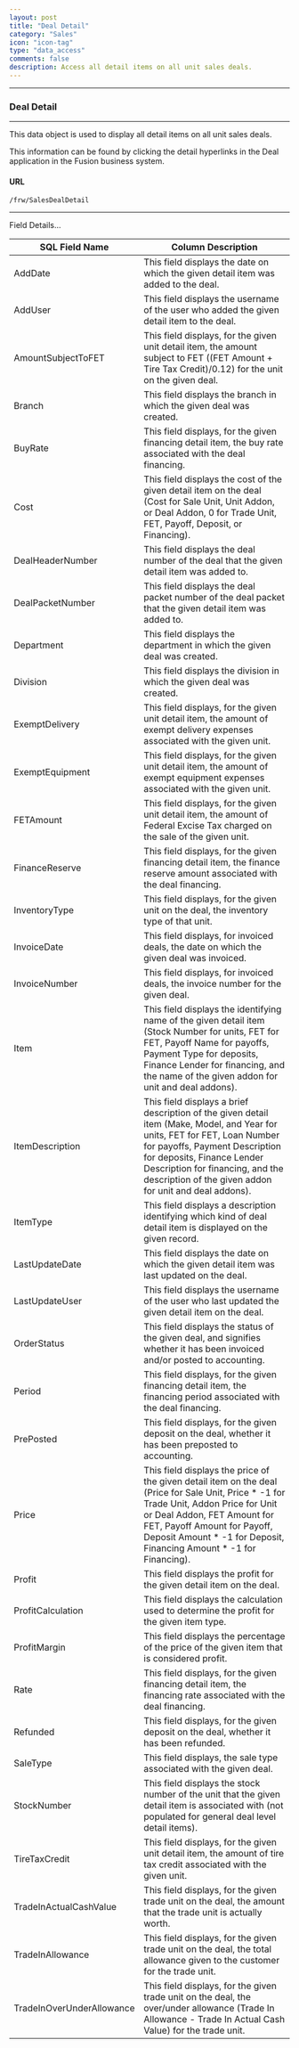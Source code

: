 ```yaml
---
layout: post
title: "Deal Detail"
category: "Sales"
icon: "icon-tag"
type: "data_access"
comments: false
description: Access all detail items on all unit sales deals.
---
```

---

### Deal Detail
---

This data object is used to display all detail items on all unit sales deals.

This information can be found by clicking the detail hyperlinks in the Deal application in the Fusion business system.

 
#### URL
```
/frw/SalesDealDetail
```

<hr>
Field Details...

| **SQL Field Name**        | **Column Description**                                                                                                                                                                                                                                                                 |
|---|---|
| AddDate                   | This field displays the date on which the given detail item was added to the deal.                                                                                                                                                                                                     |
| AddUser                   | This field displays the username of the user who added the given detail item to the deal.                                                                                                                                                                                              |
| AmountSubjectToFET        | This field displays, for the given unit detail item, the amount subject to FET ((FET Amount + Tire Tax Credit)/0.12) for the unit on the given deal.                                                                                                                                   |
| Branch                    | This field displays the branch in which the given deal was created.                                                                                                                                                                                                                    |
| BuyRate                   | This field displays, for the given financing detail item, the buy rate associated with the deal financing.                                                                                                                                                                             |
| Cost                      | This field displays the cost of the given detail item on the deal (Cost for Sale Unit, Unit Addon, or Deal Addon, 0 for Trade Unit, FET, Payoff, Deposit, or Financing).                                                                                                               |
| DealHeaderNumber          | This field displays the deal number of the deal that the given detail item was added to.                                                                                                                                                                                               |
| DealPacketNumber          | This field displays the deal packet number of the deal packet that the given detail item was added to.                                                                                                                                                                                 |
| Department                | This field displays the department in which the given deal was created.                                                                                                                                                                                                                |
| Division                  | This field displays the division in which the given deal was created.                                                                                                                                                                                                                  |
| ExemptDelivery            | This field displays, for the given unit detail item, the amount of exempt delivery expenses associated with the given unit.                                                                                                                                                            |
| ExemptEquipment           | This field displays, for the given unit detail item, the amount of exempt equipment expenses associated with the given unit.                                                                                                                                                           |
| FETAmount                 | This field displays, for the given unit detail item, the amount of Federal Excise Tax charged on the sale of the given unit.                                                                                                                                                           |
| FinanceReserve            | This field displays, for the given financing detail item, the finance reserve amount associated with the deal financing.                                                                                                                                                               |
| InventoryType             | This field displays, for the given unit on the deal, the inventory type of that unit.                                                                                                                                                                                                  |
| InvoiceDate               | This field displays, for invoiced deals, the date on which the given deal was invoiced.                                                                                                                                                                                                |
| InvoiceNumber             | This field displays, for invoiced deals, the invoice number for the given deal.                                                                                                                                                                                                        |
| Item                      | This field displays the identifying name of the given detail item (Stock Number for units, FET for FET, Payoff Name for payoffs, Payment Type for deposits, Finance Lender for financing, and the name of the given addon for unit and deal addons).                                   |
| ItemDescription           | This field displays a brief description of the given detail item (Make, Model, and Year for units, FET for FET, Loan Number for payoffs, Payment Description for deposits, Finance Lender Description for financing, and the description of the given addon for unit and deal addons). |
| ItemType                  | This field displays a description identifying which kind of deal detail item is displayed on the given record.                                                                                                                                                                         |
| LastUpdateDate            | This field displays the date on which the given detail item was last updated on the deal.                                                                                                                                                                                              |
| LastUpdateUser            | This field displays the username of the user who last updated the given detail item on the deal.                                                                                                                                                                                       |
| OrderStatus               | This field displays the status of the given deal, and signifies whether it has been invoiced and/or posted to accounting.                                                                                                                                                              |
| Period                    | This field displays, for the given financing detail item, the financing period associated with the deal financing.                                                                                                                                                                     |
| PrePosted                 | This field displays, for the given deposit on the deal, whether it has been preposted to accounting.                                                                                                                                                                                   |
| Price                     | This field displays the price of the given detail item on the deal (Price for Sale Unit, Price \* -1 for Trade Unit, Addon Price for Unit or Deal Addon, FET Amount for FET, Payoff Amount for Payoff, Deposit Amount \* -1 for Deposit, Financing Amount \* -1 for Financing).        |
| Profit                    | This field displays the profit for the given detail item on the deal.                                                                                                                                                                                                                  |
| ProfitCalculation         | This field displays the calculation used to determine the profit for the given item type.                                                                                                                                                                                              |
| ProfitMargin              | This field displays the percentage of the price of the given item that is considered profit.                                                                                                                                                                                           |
| Rate                      | This field displays, for the given financing detail item, the financing rate associated with the deal financing.                                                                                                                                                                       |
| Refunded                  | This field displays, for the given deposit on the deal, whether it has been refunded.                                                                                                                                                                                                  |
| SaleType                  | This field displays, the sale type associated with the given deal.                                                                                                                                                                                                                     |
| StockNumber               | This field displays the stock number of the unit that the given detail item is associated with (not populated for general deal level detail items).                                                                                                                                    |
| TireTaxCredit             | This field displays, for the given unit detail item, the amount of tire tax credit associated with the given unit.                                                                                                                                                                     |
| TradeInActualCashValue    | This field displays, for the given trade unit on the deal, the amount that the trade unit is actually worth.                                                                                                                                                                           |
| TradeInAllowance          | This field displays, for the given trade unit on the deal, the total allowance given to the customer for the trade unit.                                                                                                                                                               |
| TradeInOverUnderAllowance | This field displays, for the given trade unit on the deal, the over/under allowance (Trade In Allowance - Trade In Actual Cash Value) for the trade unit.                                                                                                                              |